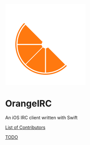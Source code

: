 ![OrangeIRC Icon](OrangeIRC.png)
# OrangeIRC
An iOS IRC client written with Swift

[List of Contributors](CONTRIBUTORS.md)

[TODO](TODO.md)
